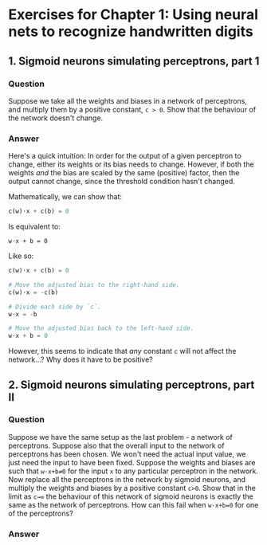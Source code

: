# Exercises for Chapter 1: Using neural nets to recognize handwritten digits

## 1. Sigmoid neurons simulating perceptrons, part 1

### Question

Suppose we take all the weights and biases in a network of perceptrons, and
multiply them by a positive constant, `c > 0`. Show that the behaviour of the
network doesn't change.

### Answer

Here's a quick intuition: In order for the output of a given perceptron to
change, either its weights or its bias needs to change. However, if both the
weights _and_ the bias are scaled by the same (positive) factor, then the output cannot change,
since the threshold condition hasn't changed.

Mathematically, we can show that:

```python
c(w)⋅x + c(b) = 0
```

Is equivalent to:

```
w⋅x + b = 0
```

Like so:

```python
c(w)⋅x + c(b) = 0

# Move the adjusted bias to the right-hand side. 
c(w)⋅x = -c(b)

# Divide each side by `c`.
w⋅x = -b

# Move the adjusted bias back to the left-hand side.
w⋅x + b = 0
```

However, this seems to indicate that _any_ constant `c` will not affect the
network...? Why does it have to be positive?

## 2. Sigmoid neurons simulating perceptrons, part II

### Question

Suppose we have the same setup as the last problem - a network of perceptrons.
Suppose also that the overall input to the network of perceptrons has been
chosen. We won't need the actual input value, we just need the input to have
been fixed. Suppose the weights and biases are such that `w⋅x+b≠0` for the input
`x` to any particular perceptron in the network. Now replace all the perceptrons
in the network by sigmoid neurons, and multiply the weights and biases by
a positive constant `c>0`. Show that in the limit as `c→∞` the behaviour of this
network of sigmoid neurons is exactly the same as the network of perceptrons.
How can this fail when `w⋅x+b=0` for one of the perceptrons? 

### Answer
